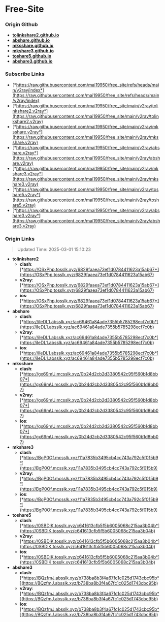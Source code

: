 # Free-Site

### Origin Github

- [**tolinkshare2.github.io**](https://github.com/tolinkshare2/tolinkshare2.github.io)
- [**abshare.github.io**](https://github.com/abshare/abshare.github.io)
- [**mksshare.github.io**](https://github.com/mksshare/mksshare.github.io)
- [**mkshare3.github.io**](https://github.com/mkshare3/mkshare3.github.io)
- [**toshare5.github.io**](https://github.com/toshare5/toshare5.github.io)
- [**abshare3.github.io**](https://github.com/abshare3/abshare3.github.io)

### Subscribe Links

- [*https://raw.githubusercontent.com/mai19950/free_site/refs/heads/main/v2ray/index*](https://raw.githubusercontent.com/mai19950/free_site/refs/heads/main/v2ray/index)
- [*https://raw.githubusercontent.com/mai19950/free_site/main/v2ray/tolinkshare2.v2ray*](https://raw.githubusercontent.com/mai19950/free_site/main/v2ray/tolinkshare2.v2ray)
- [*https://raw.githubusercontent.com/mai19950/free_site/main/v2ray/mksshare.v2ray*](https://raw.githubusercontent.com/mai19950/free_site/main/v2ray/mksshare.v2ray)
- [*https://raw.githubusercontent.com/mai19950/free_site/main/v2ray/abshare.v2ray*](https://raw.githubusercontent.com/mai19950/free_site/main/v2ray/abshare.v2ray)
- [*https://raw.githubusercontent.com/mai19950/free_site/main/v2ray/mkshare3.v2ray*](https://raw.githubusercontent.com/mai19950/free_site/main/v2ray/mkshare3.v2ray)
- [*https://raw.githubusercontent.com/mai19950/free_site/main/v2ray/toshare5.v2ray*](https://raw.githubusercontent.com/mai19950/free_site/main/v2ray/toshare5.v2ray)
- [*https://raw.githubusercontent.com/mai19950/free_site/main/v2ray/abshare3.v2ray*](https://raw.githubusercontent.com/mai19950/free_site/main/v2ray/abshare3.v2ray)

### Origin Links

> Updated Time: 2025-03-01 15:10:23

- **tolinkshare2**
  - **clash**: [*https://OSxPhp.tosslk.xyz/6829faaea73ef1d0784411623a15ab67*](https://OSxPhp.tosslk.xyz/6829faaea73ef1d0784411623a15ab67)
  - **v2ray**: [*https://OSxPhp.tosslk.xyz/6829faaea73ef1d0784411623a15ab67*](https://OSxPhp.tosslk.xyz/6829faaea73ef1d0784411623a15ab67)
  - **ios**: [*https://OSxPhp.tosslk.xyz/6829faaea73ef1d0784411623a15ab67*](https://OSxPhp.tosslk.xyz/6829faaea73ef1d0784411623a15ab67)
- **abshare**
  - **clash**: [*https://iIeDL1.absslk.xyz/ac69461a84ade7355b5785298ecf7c0b*](https://iIeDL1.absslk.xyz/ac69461a84ade7355b5785298ecf7c0b)
  - **v2ray**: [*https://iIeDL1.absslk.xyz/ac69461a84ade7355b5785298ecf7c0b*](https://iIeDL1.absslk.xyz/ac69461a84ade7355b5785298ecf7c0b)
  - **ios**: [*https://iIeDL1.absslk.xyz/ac69461a84ade7355b5785298ecf7c0b*](https://iIeDL1.absslk.xyz/ac69461a84ade7355b5785298ecf7c0b)
- **mksshare**
  - **clash**: [*https://gx69mU.mcsslk.xyz/0b24d2cb2d3380542c95f560b1d8bb07*](https://gx69mU.mcsslk.xyz/0b24d2cb2d3380542c95f560b1d8bb07)
  - **v2ray**: [*https://gx69mU.mcsslk.xyz/0b24d2cb2d3380542c95f560b1d8bb07*](https://gx69mU.mcsslk.xyz/0b24d2cb2d3380542c95f560b1d8bb07)
  - **ios**: [*https://gx69mU.mcsslk.xyz/0b24d2cb2d3380542c95f560b1d8bb07*](https://gx69mU.mcsslk.xyz/0b24d2cb2d3380542c95f560b1d8bb07)
- **mkshare3**
  - **clash**: [*https://BgP0Of.mcsslk.xyz/11a7835b3495cb4cc743a792c5f015b9*](https://BgP0Of.mcsslk.xyz/11a7835b3495cb4cc743a792c5f015b9)
  - **v2ray**: [*https://BgP0Of.mcsslk.xyz/11a7835b3495cb4cc743a792c5f015b9*](https://BgP0Of.mcsslk.xyz/11a7835b3495cb4cc743a792c5f015b9)
  - **ios**: [*https://BgP0Of.mcsslk.xyz/11a7835b3495cb4cc743a792c5f015b9*](https://BgP0Of.mcsslk.xyz/11a7835b3495cb4cc743a792c5f015b9)
- **toshare5**
  - **clash**: [*https://0SBDlK.tosslk.xyz/c641613cfb5f5b6005068c215aa3b04b*](https://0SBDlK.tosslk.xyz/c641613cfb5f5b6005068c215aa3b04b)
  - **v2ray**: [*https://0SBDlK.tosslk.xyz/c641613cfb5f5b6005068c215aa3b04b*](https://0SBDlK.tosslk.xyz/c641613cfb5f5b6005068c215aa3b04b)
  - **ios**: [*https://0SBDlK.tosslk.xyz/c641613cfb5f5b6005068c215aa3b04b*](https://0SBDlK.tosslk.xyz/c641613cfb5f5b6005068c215aa3b04b)
- **abshare3**
  - **clash**: [*https://BQzfmJ.absslk.xyz/b738ba8b3f4a67fc1c025d1743cbc95b*](https://BQzfmJ.absslk.xyz/b738ba8b3f4a67fc1c025d1743cbc95b)
  - **v2ray**: [*https://BQzfmJ.absslk.xyz/b738ba8b3f4a67fc1c025d1743cbc95b*](https://BQzfmJ.absslk.xyz/b738ba8b3f4a67fc1c025d1743cbc95b)
  - **ios**: [*https://BQzfmJ.absslk.xyz/b738ba8b3f4a67fc1c025d1743cbc95b*](https://BQzfmJ.absslk.xyz/b738ba8b3f4a67fc1c025d1743cbc95b)
